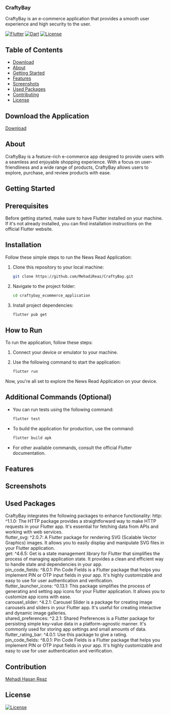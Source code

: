 ### CraftyBay

CraftyBay is an e-commerce application that provides a smooth user experience and high security to the user.

[![Flutter](https://img.shields.io/badge/Flutter-2.8.0-blue?logo=flutter)](https://flutter.dev/)
[![Dart](https://img.shields.io/badge/Dart-2.15.0-blue?logo=dart)](https://dart.dev/)
[![License](https://img.shields.io/badge/License-MIT-green)](LICENSE)

## Table of Contents


- [Download](#download)
- [About](#about)
- [Getting Started](#getting-started)
- [Features](#features)
- [Screenshots](#screenshots)
- [Used Packages](#usedpackages)
- [Contributing](#contributing)
- [License](#license)

## Download the Application
  [Download](https://drive.google.com/file/d/1zK7vDcQvYb77DTJZ5CaKE-ZcYOSWi0Pt/view?usp=sharing)

## About
  CraftyBay is a feature-rich e-commerce app designed to provide users with a seamless and enjoyable shopping experience. With a focus on user-friendliness and a wide range of products, CraftyBay allows users to explore, purchase, and review products with ease.


## Getting Started

  ## Prerequisites
  
  Before getting started, make sure to have Flutter installed on your machine. If it's not already installed, you can find installation instructions on the official Flutter website.
  
  ## Installation
  
  Follow these simple steps to run the News Read Application:
  
  1. Clone this repository to your local machine:
  
      ```bash
      git clone https://github.com/MehadiReaz/CraftyBay.git
      ```
  
  2. Navigate to the project folder:
  
      ```bash
      cd craftybay_ecommerce_application
      ```
  
  3. Install project dependencies:
  
      ```bash
      flutter pub get
      ```
  
  ## How to Run
  
  To run the application, follow these steps:
  
  1. Connect your device or emulator to your machine.
  
  2. Use the following command to start the application:
  
      ```bash
      flutter run
      ```
  
  Now, you're all set to explore the News Read Application on your device.
  
  ## Additional Commands (Optional)
  
  - You can run tests using the following command:
  
      ```bash
      flutter test
      ```
  
  - To build the application for production, use the command:
  
      ```bash
      flutter build apk
      ```
  
  - For other available commands, consult the official Flutter documentation.
  
## Features
  
## Screenshots
  
## Used Packages
  CraftyBay integrates the following packages to enhance functionality:
  http: ^1.1.0: The HTTP package provides a straightforward way to make HTTP requests in your Flutter app. It's essential for fetching data from APIs and working with web services.  
  flutter_svg: ^2.0.7: A Flutter package for rendering SVG (Scalable Vector Graphics) images. It allows you to easily display and manipulate SVG files in your Flutter application.  
  get: ^4.6.5: Get is a state management library for Flutter that simplifies the process of managing application state. It provides a clean and efficient way to handle state and dependencies in your app.  
  pin_code_fields: ^8.0.1: Pin Code Fields is a Flutter package that helps you implement PIN or OTP input fields in your app. It's highly customizable and easy to use for user authentication and verification.  
  flutter_launcher_icons: ^0.13.1: This package simplifies the process of generating and setting app icons for your Flutter application. It allows you to customize app icons with ease.  
  carousel_slider: ^4.2.1: Carousel Slider is a package for creating image carousels and sliders in your Flutter app. It's useful for creating interactive and dynamic image galleries.  
  shared_preferences: ^2.2.1: Shared Preferences is a Flutter package for persisting simple key-value data in a platform-agnostic manner. It's commonly used for storing app settings and small amounts of data.  
  flutter_rating_bar: ^4.0.1: Use this package to give a rating.  
  pin_code_fields: ^8.0.1: Pin Code Fields is a Flutter package that helps you implement PIN or OTP input fields in your app. It's highly customizable and easy to use for user authentication and verification.  

## Contribution
  [Mehadi Hasan Reaz]([https://drive.google.com/file/d/1zK7vDcQvYb77DTJZ5CaKE-ZcYOSWi0Pt/view?usp=sharing](https://www.linkedin.com/in/reazmh/))
## License
  [![License](https://img.shields.io/badge/License-MIT-green)](LICENSE)
